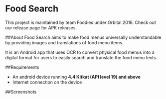 # Food Search
This project is maintained by team Foodies under Orbital 2016. 
Check out our release page for APK releases.

##About
Food Search aims to make food menus universally understandable by providing images and translations of food menu items.

It is an Android app that uses OCR to convert physical food menus into a digital format for users to easily search and translate the food menu texts.

##Requirements
 - An android device running <b>4.4 Kitkat (API level 19) and above</b> 
 - Internet connection on the device
 
##Screenshots
